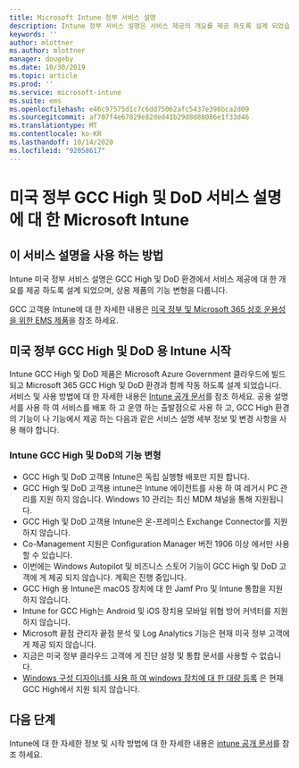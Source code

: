 ```yaml
---
title: Microsoft Intune 정부 서비스 설명
description: Intune 정부 서비스 설명은 서비스 제공의 개요를 제공 하도록 설계 되었습니다.
keywords: ''
author: mlottner
ms.author: mlottner
manager: dougeby
ms.date: 10/30/2019
ms.topic: article
ms.prod: ''
ms.service: microsoft-intune
ms.suite: ems
ms.openlocfilehash: e46c97575d1c7c6dd75062afc5437e398bca2d09
ms.sourcegitcommit: af707f4e67829e82ded41b29d8d88086e1f33d46
ms.translationtype: MT
ms.contentlocale: ko-KR
ms.lasthandoff: 10/14/2020
ms.locfileid: "92058617"
---
```

# <a name="microsoft-intune-for-us-government-gcc-high-and-dod-service-description"></a>미국 정부 GCC High 및 DoD 서비스 설명에 대 한 Microsoft Intune

## <a name="how-to-use-this-service-description"></a>이 서비스 설명을 사용 하는 방법

Intune 미국 정부 서비스 설명은 GCC High 및 DoD 환경에서 서비스 제공에 대 한 개요를 제공 하도록 설계 되었으며, 상용 제품의 기능 변형을 다룹니다.

GCC 고객용 Intune에 대 한 자세한 내용은 [미국 정부 및 Microsoft 365 상호 운용성을 위한 EMS 제품](ems-govt-service-description.md#ems-offers-for-us-government-and-microsoft-365-interoperability)을 참조 하세요.

## <a name="get-started-with-intune-for-us-government-gcc-high-and-dod"></a>미국 정부 GCC High 및 DoD 용 Intune 시작

Intune GCC High 및 DoD 제품은 Microsoft Azure Government 클라우드에 빌드되고 Microsoft 365 GCC High 및 DoD 환경과 함께 작동 하도록 설계 되었습니다. 서비스 및 사용 방법에 대 한 자세한 내용은 [Intune 공개 문서](/intune/)를 참조 하세요. 공용 설명서를 사용 하 여 서비스를 배포 하 고 운영 하는 출발점으로 사용 하 고, GCC High 환경의 기능이 나 기능에서 제공 하는 다음과 같은 서비스 설명 세부 정보 및 변경 사항을 사용 해야 합니다.

### <a name="feature-variations-in-intune-gcc-high-and-dod"></a>Intune GCC High 및 DoD의 기능 변형

- GCC High 및 DoD 고객용 Intune은 독립 실행형 배포만 지원 합니다.
- GCC High 및 DoD 고객용 intune은 Intune 에이전트를 사용 하 여 레거시 PC 관리를 지원 하지 않습니다. Windows 10 관리는 최신 MDM 채널을 통해 지원됩니다.
- GCC High 및 DoD 고객용 Intune은 온-프레미스 Exchange Connector를 지원 하지 않습니다.
- Co-Management 지원은 Configuration Manager 버전 1906 이상 에서만 사용할 수 있습니다.
- 이번에는 Windows Autopilot 및 비즈니스 스토어 기능이 GCC High 및 DoD 고객에 게 제공 되지 않습니다. 계획은 진행 중입니다.
- GCC High 용 Intune은 macOS 장치에 대 한 Jamf Pro 및 Intune 통합을 지원 하지 않습니다.
- Intune for GCC High는 Android 및 iOS 장치용 모바일 위협 방어 커넥터를 지원 하지 않습니다.
- Microsoft 끝점 관리자 끝점 분석 및 Log Analytics 기능은 현재 미국 정부 고객에 게 제공 되지 않습니다.
- 지금은 미국 정부 클라우드 고객에 게 진단 설정 및 통합 문서를 사용할 수 없습니다.
- [Windows 구성 디자이너를 사용 하 여 windows 장치에 대 한 대량 등록](https://docs.microsoft.com/mem/intune/enrollment/windows-bulk-enroll) 은 현재 GCC High에서 지원 되지 않습니다.

## <a name="next-steps"></a>다음 단계
Intune에 대 한 자세한 정보 및 시작 방법에 대 한 자세한 내용은 [intune 공개 문서](/intune/index)를 참조 하세요.